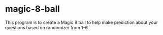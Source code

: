# magic-8-ball
This program is to create a Magic 8 ball to help make prediction about your questions based on randomizer from 1-6
